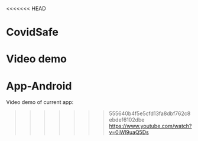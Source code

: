 <<<<<<< HEAD
# CovidSafe

Video demo
=======
# App-Android

Video demo of current app:
>>>>>>> 555640b4f5e5cfd13fa8dbf762c8ebdef6102dbe
https://www.youtube.com/watch?v=0iWl9uaQ5Ds
